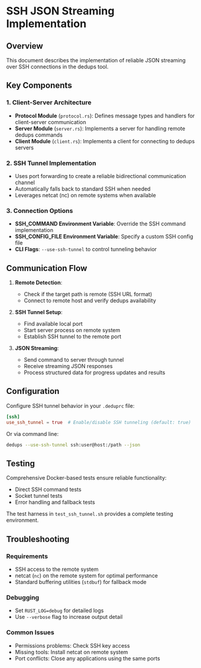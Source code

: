 # SSH JSON Streaming Implementation

## Overview
This document describes the implementation of reliable JSON streaming over SSH connections in the dedups tool.

## Key Components

### 1. Client-Server Architecture
- **Protocol Module** (`protocol.rs`): Defines message types and handlers for client-server communication
- **Server Module** (`server.rs`): Implements a server for handling remote dedups commands
- **Client Module** (`client.rs`): Implements a client for connecting to dedups servers

### 2. SSH Tunnel Implementation
- Uses port forwarding to create a reliable bidirectional communication channel
- Automatically falls back to standard SSH when needed
- Leverages netcat (nc) on remote systems when available

### 3. Connection Options
- **SSH_COMMAND Environment Variable**: Override the SSH command implementation
- **SSH_CONFIG_FILE Environment Variable**: Specify a custom SSH config file
- **CLI Flags**: `--use-ssh-tunnel` to control tunneling behavior

## Communication Flow

1. **Remote Detection**:
   - Check if the target path is remote (SSH URL format)
   - Connect to remote host and verify dedups availability

2. **SSH Tunnel Setup**:
   - Find available local port
   - Start server process on remote system
   - Establish SSH tunnel to the remote port

3. **JSON Streaming**:
   - Send command to server through tunnel
   - Receive streaming JSON responses
   - Process structured data for progress updates and results

## Configuration

Configure SSH tunnel behavior in your `.deduprc` file:
```toml
[ssh]
use_ssh_tunnel = true  # Enable/disable SSH tunneling (default: true)
```

Or via command line:
```bash
dedups --use-ssh-tunnel ssh:user@host:/path --json
```

## Testing

Comprehensive Docker-based tests ensure reliable functionality:
- Direct SSH command tests
- Socket tunnel tests
- Error handling and fallback tests

The test harness in `test_ssh_tunnel.sh` provides a complete testing environment.

## Troubleshooting

### Requirements
- SSH access to the remote system
- netcat (`nc`) on the remote system for optimal performance
- Standard buffering utilities (`stdbuf`) for fallback mode

### Debugging
- Set `RUST_LOG=debug` for detailed logs
- Use `--verbose` flag to increase output detail

### Common Issues
- Permissions problems: Check SSH key access
- Missing tools: Install netcat on remote system
- Port conflicts: Close any applications using the same ports 